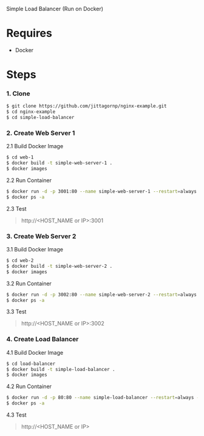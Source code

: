 Simple Load Balancer (Run on Docker)

# Requires

- Docker 

# Steps 

### 1. Clone

```sh
$ git clone https://github.com/jittagornp/nginx-example.git
$ cd nginx-example
$ cd simple-load-balancer 
```

### 2. Create Web Server 1 

2.1 Build Docker Image

```sh
$ cd web-1
$ docker build -t simple-web-server-1 .  
$ docker images 
```

2.2 Run Container

```sh
$ docker run -d -p 3001:80 --name simple-web-server-1 --restart=always simple-web-server-1 
$ docker ps -a
```

2.3 Test

> http://<HOST_NAME or IP>:3001

### 3. Create Web Server 2 

3.1 Build Docker Image

```sh
$ cd web-2
$ docker build -t simple-web-server-2 .  
$ docker images 
```

3.2 Run Container

```sh
$ docker run -d -p 3002:80 --name simple-web-server-2 --restart=always simple-web-server-2 
$ docker ps -a 
```

3.3 Test

> http://<HOST_NAME or IP>:3002

### 4. Create Load Balancer 

4.1 Build Docker Image

```sh
$ cd load-balancer 
$ docker build -t simple-load-balancer .  
$ docker images 
```

4.2 Run Container

```sh
$ docker run -d -p 80:80 --name simple-load-balancer --restart=always --link=simple-web-server-1 --link=simple-web-server-2 simple-load-balancer 
$ docker ps -a 
```

4.3 Test

> http://<HOST_NAME or IP>

